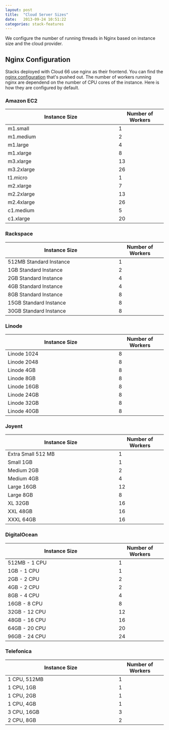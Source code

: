 ```yaml
---
layout: post
title:  "Cloud Server Sizes"
date:   2013-09-24 10:51:22
categories: stack-features
---
```


<p class="lead">We configure the number of running threads in Nginx based on instance size and the cloud provider.</p>

## Nginx Configuration
Stacks deployed with Cloud 66 use nginx as their frontend. You can find the <a href="/web-server/nginx-settings.html">nginx configuration</a> that's pushed out. The number of workers running nginx are dependend on the number of CPU cores of the instance. Here is how they are configured by default.

### Amazon EC2
<table class='table table-bordered table-striped'>
  <colgroup>
    <col width="70%"/>
    <col width="30%"/>
  </colgroup>
	<thead>
		<tr>
			<th>Instance Size</th>
			<th>Number of Workers</th>
		</tr>
	</thead>
	<tbody>
		<tr>
		<td>m1.small</td><td>1</td>
		</tr>
		<tr>
		<td>m1.medium</td><td>2</td>
		</tr>
		<tr>
		<td>m1.large</td><td>4</td>
		</tr>
		<tr>
		<td>m1.xlarge</td><td>8</td>
		</tr>
		<tr>
		<td>m3.xlarge</td><td>13</td>
		</tr>
		<tr>
		<td>m3.2xlarge</td><td>26</td>
		</tr>
		<tr>
		<td>t1.micro</td><td>1</td>
		</tr>
		<tr>
		<td>m2.xlarge</td><td>7</td>
		</tr>
		<tr>
		<td>m2.2xlarge</td><td>13</td>
		</tr>
		<tr>
		<td>m2.4xlarge</td><td>26</td>
		</tr>
		<tr>
		<td>c1.medium</td><td>5</td>
		</tr>
		<tr>
		<td>c1.xlarge</td><td>20</td>
		</tr>
	</tbody>
</table>

### Rackspace

<table class='table table-bordered table-striped'>
  <colgroup>
    <col width="70%"/>
    <col width="30%"/>
  </colgroup>
	<thead>
		<tr>
			<th>Instance Size</th>
			<th>Number of Workers</th>
		</tr>
	</thead>
	<tbody>
		<tr>
			<td>
			512MB Standard Instance</td><td>1</td>
		</tr>
		<tr>
			<td>
			1GB Standard Instance</td><td>2</td>
		</tr>
		<tr>
			<td>
			2GB Standard Instance</td><td>4</td>
		</tr>
		<tr>
			<td>
			4GB Standard Instance</td><td>4</td>
		</tr>
		<tr>
			<td>
			8GB Standard Instance</td><td>8</td>
		</tr>
		<tr>
			<td>
			15GB Standard Instance</td><td>8</td>
		</tr>
		<tr>
			<td>
			30GB Standard Instance</td><td>8</td>
		</tr>
	</tbody>
</table>

### Linode

<table class='table table-bordered table-striped'>
  <colgroup>
    <col width="70%"/>
    <col width="30%"/>
  </colgroup>
	<thead>
		<tr>
			<th>Instance Size</th>
			<th>Number of Workers</th>
		</tr>
	</thead>
	<tbody>
		<tr><td>Linode 1024</td><td>8</td></tr>
		<tr><td>Linode 2048</td><td>8</td></tr>
		<tr><td>Linode 4GB</td><td>8</td></tr>
		<tr><td>Linode 8GB</td><td>8</td></tr>
		<tr><td>Linode 16GB</td><td>8</td></tr>
		<tr><td>Linode 24GB</td><td>8</td></tr>
		<tr><td>Linode 32GB</td><td>8</td></tr>
		<tr><td>Linode 40GB</td><td>8</td></tr>
	</tbody>
</table>

### Joyent

<table class='table table-bordered table-striped'>
  <colgroup>
    <col width="70%"/>
    <col width="30%"/>
  </colgroup>
	<thead>
		<tr>
			<th>Instance Size</th>
			<th>Number of Workers</th>
		</tr>
	</thead>
	<tbody>
		<tr><td>Extra Small 512 MB</td><td>1</td></tr>
		<tr><td>Small 1GB</td><td>1</td></tr>
		<tr><td>Medium 2GB</td><td>2</td></tr>
		<tr><td>Medium 4GB</td><td>4</td></tr>
		<tr><td>Large 16GB</td><td>12</td></tr>
		<tr><td>Large 8GB</td><td>8</td></tr>
		<tr><td>XL 32GB</td><td>16</td></tr>
		<tr><td>XXL 48GB</td><td>16</td></tr>
		<tr><td>XXXL 64GB</td><td>16</td></tr>
	</tbody>
</table>

### DigitalOcean

<table class='table table-bordered table-striped'>
  <colgroup>
    <col width="70%"/>
    <col width="30%"/>
  </colgroup>
	<thead>
		<tr>
			<th>Instance Size</th>
			<th>Number of Workers</th>
		</tr>
	</thead>
	<tbody>
		<tr><td>512MB - 1 CPU</td><td>1</td></tr>
		<tr><td>1GB - 1 CPU</td><td>1</td></tr>
		<tr><td>2GB - 2 CPU</td><td>2</td></tr>
		<tr><td>4GB - 2 CPU</td><td>2</td></tr>
		<tr><td>8GB - 4 CPU</td><td>4</td></tr>
		<tr><td>16GB - 8 CPU</td><td>8</td></tr>
		<tr><td>32GB - 12 CPU</td><td>12</td></tr>
		<tr><td>48GB - 16 CPU</td><td>16</td></tr>
		<tr><td>64GB - 20 CPU</td><td>20</td></tr>
		<tr><td>96GB - 24 CPU</td><td>24</td></tr>
	</tbody>
</table>

### Telefonica

<table class='table table-bordered table-striped'>
  <colgroup>
    <col width="70%"/>
    <col width="30%"/>
  </colgroup>
	<thead>
		<tr>
			<th>Instance Size</th>
			<th>Number of Workers</th>
		</tr>
	</thead>
	<tbody>
		<tr><td>1 CPU, 512MB</td><td>1</td></tr>
		<tr><td>1 CPU, 1GB</td><td>1</td></tr>
		<tr><td>1 CPU, 2GB</td><td>1</td></tr>
		<tr><td>1 CPU, 4GB</td><td>1</td></tr>
		<tr><td>3 CPU, 16GB</td><td>3</td></tr>
		<tr><td>2 CPU, 8GB</td><td>2</td></tr>
	</tbody>
</table>

